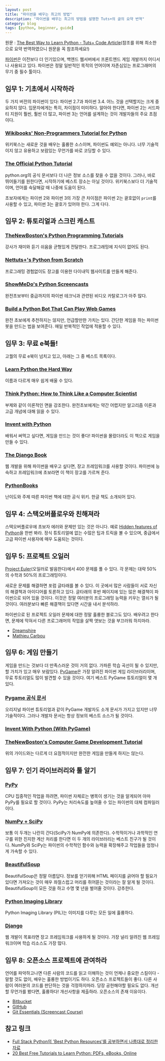 ```yaml
---
layout: post
title: "파이썬을 배우는 최고의 방법"
description: "파이썬을 배우는 최고의 방법을 설명한 Tuts+의 글의 요약 번역"
category: blog
tags: [python, beginner, guide]
---
```


원문 : [The Best Way to Learn Python - Tuts+ Code Article](https://code.tutsplus.com/articles/the-best-way-to-learn-python--net-26288)(참조를 위해 최소한으로 요약 번역하였으니 원문을 꼭 참조하세요!)

<!-- <div id="toc"><p class="toc_title">목차</p></div> -->

[파이썬](https://www.python.org/)은 이전보다 더 인기있으며, 백엔드 웹서버에서 프론트엔드 게임 개발까지 어디서나 사용되고 있다. 파이썬은 정말 일반적인 목적의 언어이며 자존심있는 프로그래머의 무기 중 필수 툴이다.

## 임무 1: 기초에서 시작하라

두 가지 버전의 파이썬이 있다: 파이썬 2.7과 파이썬 3.4. 어느 것을 선택할지는 크게 중요하지 않다. 입문자에게는 특히, 차이점이 미미하다. 알아야 한다면, 파이썬 2는 서드파티 지원이 훨씬, 훨씬 더 많고, 파이썬 3는 언어를 설계하는 것이 개발자들의 주요 초점이다.

### [Wikibooks' Non-Programmers Tutorial for Python](http://en.wikibooks.org/wiki/Non-Programmer%27s_Tutorial_for_Python_2.6)

위키북스는 새로운 것을 배우는 훌륭한 소스이며, 파이썬도 예외는 아니다. 너무 기술적이지 않고 유용하고 보람있는 무언가를 바로 코딩할 수 있다.

### [The Official Python Tutorial](https://docs.python.org/2/tutorial/)

python.org의 공식 문서보다 더 나은 정보 소스를 찾을 수 없을 것이다. 그러나, 바로 뛰어들기를 원한다면, 시작하기에 베스트 장소는 아닐 것이다. 위키북스보다 더 기술적이며, 언어를 숙달해갈 때 나중에 도움이 된다.

초보자에게는 파이썬 2와 파이썬 3의 가장 큰 차이점은 파이썬 2는 괄호없이 `print`를 사용할 수 있고, 파이썬 3는 괄호가 있어야 한다. 그게 다다.

## 임무 2: 튜토리얼과 스크린 캐스트

### [TheNewBoston's  Python Programming Tutorials](http://www.youtube.com/playlist?list=PLEA1FEF17E1E5C0DA&feature=plcp)

강사가 재미와 듣기 쉬움을 균형있게 전달한다. 프로그래밍에 지식이 없어도 된다.

### [Nettuts+'s Python from Scratch](https://code.tutsplus.com/series/python-from-scratch--net-20566)

프로그래밍 경험없이도 장고를 이용한 다이내믹 웹사이트를 만들게 해준다.

### [ShowMeDo's Python Screencasts](http://showmedo.com/videotutorials/python)

완전초보부터 중급까지의 파이썬 테크닉과 관련된 비디오 카탈로그가 아주 많다.

### [Build a Python Bot That Can Play Web Games](https://code.tutsplus.com/tutorials/how-to-build-a-python-bot-that-can-play-web-games--active-11117)

완전 초보에게 추천하지는 않지만, 언급할만한 가치는 있다. 간단한 게임을 하는 파이썬 봇을 만드는 법을 보여준다. 매일 반복적인 작업에 적용할 수 있다.

## 임무 3: 무료 e북들!

고퀄의 무료 e북이 넘치고 있고, 아래는 그 중 베스트 목록이다.

### [Learn Python the Hard Way](http://learnpythonthehardway.org/)

이름과 다르게 매우 쉽게 배울 수 있다. 

### [Think Python: How to Think Like a Computer Scientist](http://www.greenteapress.com/thinkpython/thinkpython.html)

부제와 같이 이론적인 면을 강조한다. 완전초보에게는 약간 어렵지만 알고리즘 이론과 고급 개념에 대해 읽을 수 있다. 

### [Invent with Python](http://inventwithpython.com/chapters/)

배워서 써먹고 싶다면, 게임을 만드는 것이 좋다! 파이썬을 몰랐더라도 이 책으로 게임을 만들 수 있다. 

### [The Django Book](http://www.djangobook.com/en/2.0/index.html)

웹 개발을 위해 파이썬을 배우고 싶다면, 장고 프레임워크를 사용할 것이다. 파이썬에 능숙하고 프레임워크에 초보라면 이 책이 장고를 가르쳐 준다.

### [PythonBooks](https://wiki.python.org/moin/PythonBooks)

난이도와 주제 따른 파이썬 책에 대한 공식 위키. 한글 책도 소개되어 있다.

## 임무 4: 스택오버플로우와 친해져라

스택오버플로우에 초보자 에러와 문제만 있는 것은 아니다. 예로 [Hidden features of Python](http://stackoverflow.com/questions/101268/hidden-features-of-python)을 한번 봐라. 정식 튜토리얼에 없는 수많은 팁과 트릭을 볼 수 있으며, 중급에서 고급 파이썬 사용자에 매우 도움되는 것이다.

## 임무 5: 프로젝트 오일러

[Project Euler](http://projecteuler.net/)(오일러로 발음한다)에서 400 문제를 풀 수 있다. 각 문제는 대략 50%의 수학과 50%의 프로그래밍이다.

새로운 문제를 해결하면 포럼 글타래를 볼 수 있다. 이 곳에서 많은 사람들이 서로 자신의 해결책과 아이디어를 토론하고 있다. 글타래의 후반 페이지에 있는 많은 해결책이 파이썬으로 되어 있을 것이다. 이것은 정말 여러분의 프로그래밍 능력을 키우는 열쇠가 될 것이다. 여러분보다 빠른 해결책이 있다면 시간을 내서 분석하라.

파이썬으로 된 프로젝트 오일러 문제에 대한 정말 훌륭한 블로그도 있다. 배우려고 한다면, 문제에  막혀서 다른 프로그래머의 작업을 살짝 엿보는 것을 부끄러워 하지마라.

- [Dreamshire](http://blog.dreamshire.com/)
- [Mathieu Carbou](http://blog.mathieu.carbou.me/)

## 임무 6: 게임 만들기

게임을 만드는 것보다 더 만족스러운 것이 거의 없다. 가파른 학습 곡선이 될 수 있지만, 할 가치가 있고 매우 보람있다. [PyGame](http://www.pygame.org/news.html)은 가장 알려진 파이썬 게임 라이브러리이며, 무료 투토리얼도 많이 발견할 수 있을 것이다. 여기 베스트 PyGame 튜토리얼이 몇 개 있다.

### [Pygame 공식 문서](http://www.pygame.org/docs/)

오리지널 파이썬 튜토리얼과 같이 PyGame 개발자도 소개 문서가 가지고 있지만 너무 기술적이다. 그러나 개발자 문서는 항상 정보의 베스트 소스가 될 것이다.

### [Invent With Python (With PyGame)](http://inventwithpython.com/pygame/chapters/)

### [TheNewBoston's Computer Game Development Tutorial](http://www.youtube.com/playlist?list=PL8E21BDD0981FDF66)

위의 가이드와는 다르게 더 요점적이지만 완전한 게임을 만들게 하지는 않는다.

## 임무 7: 인기 라이브러리와 툴 알기

### [PyPy](http://pypy.org/)

CPU 집중적인 작업을 하려면, 파이썬 자체로는 병목이 생기는 것을 알게되어 아마 PyPy를 필요로 할 것이다. PyPy는 처리속도를 높여줄 수 있는 파이썬의 대체 컴파일러이다.

### [NumPy + SciPy](http://www.numpy.org/)

보통 이 두개는 나란히 간다(SciPy가 NumPy에 의존한다). 수학적이거나 과학적인 연구를 위한 진지한 계산 처리를 한다면 이 두 개의 라이브러리는 베스트 친구가 될 것이다. NumPy와 SciPy는 파이썬의 수학적인 함수와 능력을 확장해주고 작업들을 엄청나게 가속할 수 있다.

### [BeautifulSoup](http://www.crummy.com/software/BeautifulSoup/)

BeautifulSoup은 정말 아름답다. 정보를 얻기위해 HTML 페이지를 긁어야 할 필요가 있다면 가져오는 것이 매우 좌절스럽고 머리를 쥐어뜯는 것이라는 잘 알게 될 것이다. BeautifulSoup이 모든 것을 하고 수명 몇 년을 벌어줄 것이다. 강추한다.

### [Python Imaging Library](http://www.pythonware.com/products/pil/)

Python Imaging Library (PIL)는 이미지를 다루는 모든 일에 훌륭하다.

### [Django](https://www.djangoproject.com/)

웹 개발이 목표라면 장고 프레임워크를 사용하게 될 것이다. 가장 널리 알려진 웹 프레임워크이며 학습 리소스도 가장 많다.

## 임무 8: 오픈소스 프로젝트에 관여하라

언어를 파악하고나면 다른 사람의 코드를 읽고 이해하는 것이 언제나 중요한 스킬이다 - 말할 것도 없이, 배우는 훌륭한 방법이기도 하다. 오픈소스 프로젝트들이 좋다. 다른 사람이 여러분의 코드를 판단하는 것을 걱정하지마라. 당장 공헌해야할 필요도 없다. 개선할 무언가를 봤다면, 훌륭하다! 개선사항을 제출하라. 오픈소스의 존재 이유이다.

* [Bitbucket](https://bitbucket.org/)
* [GitHub](https://github.com/)
* [Git Essentials (Screencast Course)](https://courses.tutsplus.com/courses/git-essentials)

## 참고 링크

* [Full Stack Python의 'Best Python Resources'를 공부하면서 나름대로 정리한 자료](http://www.sangkon.com/2015/09/16/best_python_resources_kor/)
* [20 Best Free Tutorials to Learn Python: PDFs, eBooks, Online](http://noeticforce.com/best-free-tutorials-to-learn-python-pdfs-ebooks-online-interactive)

